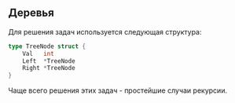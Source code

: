 ## Деревья

Для решения задач используется следующая структура:
```go
type TreeNode struct {
	Val   int
	Left  *TreeNode
	Right *TreeNode
}
```
Чаще всего решения этих задач - простейшие случаи рекурсии.
